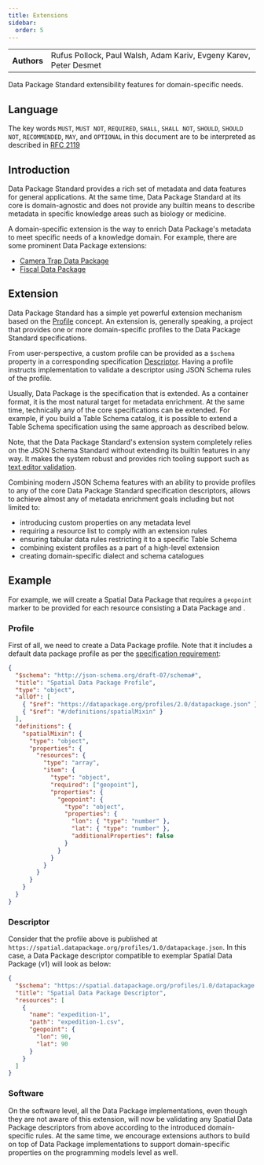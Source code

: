 ```yaml
---
title: Extensions
sidebar:
  order: 5
---
```


<table>
  <tr>
    <th>Authors</th>
    <td>Rufus Pollock, Paul Walsh, Adam Kariv, Evgeny Karev, Peter Desmet</td>
  </tr>
</table>

Data Package Standard extensibility features for domain-specific needs.

## Language

The key words `MUST`, `MUST NOT`, `REQUIRED`, `SHALL`, `SHALL NOT`, `SHOULD`, `SHOULD NOT`, `RECOMMENDED`, `MAY`, and `OPTIONAL` in this document are to be interpreted as described in [RFC 2119](https://www.ietf.org/rfc/rfc2119.txt)

## Introduction

Data Package Standard provides a rich set of metadata and data features for general applications. At the same time, Data Package Standard at its core is domain-agnostic and does not provide any builtin means to describe metadata in specific knowledge areas such as biology or medicine.

A domain-specific extension is the way to enrich Data Package's metadata to meet specific needs of a knowledge domain. For example, there are some prominent Data Package extensions:

- [Camera Trap Data Package](https://camtrap-dp.tdwg.org/)
- [Fiscal Data Package](https://fiscal.datapackage.org)

## Extension

Data Package Standard has a simple yet powerful extension mechanism based on the [Profile](../glossary/#profile) concept. An extension is, generally speaking, a project that provides one or more domain-specific profiles to the Data Package Standard specifications.

From user-perspective, a custom profile can be provided as a `$schema` property in a corresponding specification [Descriptor](../glossary/#descriptor). Having a profile instructs implementation to validate a descriptor using JSON Schema rules of the profile.

Usually, Data Package is the specification that is extended. As a container format, it is the most natural target for metadata enrichment. At the same time, technically any of the core specifications can be extended. For example, if you build a Table Schema catalog, it is possible to extend a Table Schema specification using the same approach as described below.

Note, that the Data Package Standard's extension system completely relies on the JSON Schema Standard without extending its builtin features in any way. It makes the system robust and provides rich tooling support such as [text editor validation](https://code.visualstudio.com/docs/languages/json#_mapping-in-the-json).

Combining modern JSON Schema features with an ability to provide profiles to any of the core Data Package Standard specification descriptors, allows to achieve almost any of metadata enrichment goals including but not limited to:

- introducing custom properties on any metadata level
- requiring a resource list to comply with an extension rules
- ensuring tabular data rules restricting it to a specific Table Schema
- combining existent profiles as a part of a high-level extension
- creating domain-specific dialect and schema catalogues

## Example

For example, we will create a Spatial Data Package that requires a `geopoint` marker to be provided for each resource consisting a Data Package and .

### Profile

First of all, we need to create a Data Package profile. Note that it includes a default data package profile as per the [specification requirement](../data-package/#schema):

```json
{
  "$schema": "http://json-schema.org/draft-07/schema#",
  "title": "Spatial Data Package Profile",
  "type": "object",
  "allOf": [
    { "$ref": "https://datapackage.org/profiles/2.0/datapackage.json" },
    { "$ref": "#/definitions/spatialMixin" }
  ],
  "definitions": {
    "spatialMixin": {
      "type": "object",
      "properties": {
        "resources": {
          "type": "array",
          "item": {
            "type": "object",
            "required": ["geopoint"],
            "properties": {
              "geopoint": {
                "type": "object",
                "properties": {
                  "lon": { "type": "number" },
                  "lat": { "type": "number" },
                  "additionalProperties": false
                }
              }
            }
          }
        }
      }
    }
  }
}
```

### Descriptor

Consider that the profile above is published at `https://spatial.datapackage.org/profiles/1.0/datapackage.json`. In this case, a Data Package descriptor compatible to exemplar Spatial Data Package (v1) will look as below:

```json
{
  "$schema": "https://spatial.datapackage.org/profiles/1.0/datapackage.json",
  "title": "Spatial Data Package Descriptor",
  "resources": [
    {
      "name": "expedition-1",
      "path": "expedition-1.csv",
      "geopoint": {
        "lon": 90,
        "lat": 90
      }
    }
  ]
}
```

### Software

On the software level, all the Data Package implementations, even though they are not aware of this extension, will now be validating any Spatial Data Package descriptors from above according to the introduced domain-specific rules. At the same time, we encourage extensions authors to build on top of Data Package implementations to support domain-specific properties on the programming models level as well.
